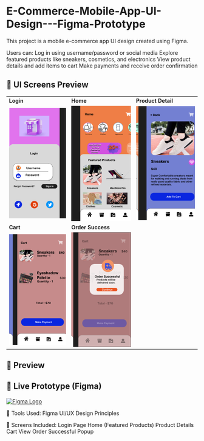 # E-Commerce-Mobile-App-UI-Design---Figma-Prototype
This project is a mobile e-commerce app UI design created using Figma.

 Users can:
Log in using username/password or social media
Explore featured products like sneakers, cosmetics, and electronics
View product details and add items to cart
Make payments and receive order confirmation

## 📸 UI Screens Preview

<table>
  <tr>
    <td><b>Login</b></td>
    <td><b>Home</b></td>
    <td><b>Product Detail</b></td>
  </tr>
  <tr>
    <td><img src="login.png" width="200"></td>
    <td><img src="home.png" width="200"></td>
    <td><img src="product.png" width="200"></td>
  </tr>
  <tr>
    <td><b>Cart</b></td>
    <td><b>Order Success</b></td>
    <td></td>
  </tr>
  <tr>
    <td><img src="cart.png" width="200"></td>
    <td><img src="success.png" width="200"></td>
    <td></td>
  </tr>
</table>

## 📸 Preview

## 🔗 Live Prototype (Figma)
<a href="https://www.figma.com/proto/QXBewRm1rwLnLan3FUjDUb/Untitled?node-id=1-2&p=f&t=sFBSJDiWLkbvU4yv-1&scaling=scale-down&content-scaling=fixed&page-id=0%3A1&starting-point-node-id=1%3A2" target="_blank">
  <img src="https://upload.wikimedia.org/wikipedia/commons/3/33/Figma-logo.svg" alt="Figma Logo" width="30" style="vertical-align:middle;"/>
</a>

🔧 Tools Used:
Figma
UI/UX Design Principles

📱 Screens Included:
Login Page
Home (Featured Products)
Product Details
Cart View
Order Successful Popup
